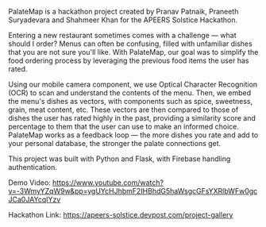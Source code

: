 PalateMap is a hackathon project created by Pranav Patnaik, Praneeth Suryadevara and Shahmeer Khan for the APEERS Solstice Hackathon. 

Entering a new restaurant sometimes comes with a challenge — what should I order? Menus can often be confusing, filled with unfamiliar dishes that you are not sure you'll like. With PalateMap, our goal
was to simplify the food ordering process by leveraging the previous food items the user has rated. 

Using our mobile camera component, we use Optical Character Recognition (OCR) to scan and understand the contents of the menu. Then, we embed the menu's dishes as vectors, with components such as spice, sweetness, grain, meat content, etc. These vectors are then compared to those of dishes the user has rated highly in the past, providing a similarity score and percentage
to them that the user can use to make an informed choice. PalateMap works as a feedback loop — the more dishes you rate and add to your personal database, the stronger the palate connections get.

This project was built with Python and Flask, with Firebase handling authentication.


Demo Video: https://www.youtube.com/watch?v=-3WmyYZqW9w&pp=ygUYcHJhbmF2IHBhdG5haWsgcGFsYXRlbWFw0gcJCa0JAYcqIYzv

Hackathon Link: https://apeers-solstice.devpost.com/project-gallery

